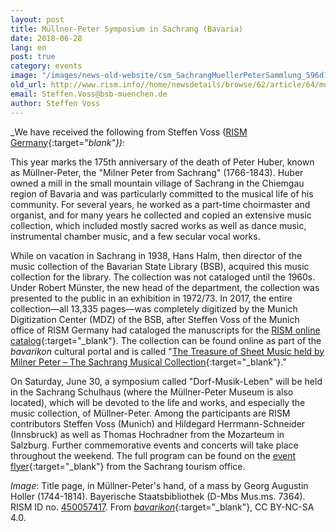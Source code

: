 ```yaml
---
layout: post
title: Müllner-Peter Symposium in Sachrang (Bavaria)
date: 2018-06-28
lang: en
post: true
category: events
image: "/images/news-old-website/csm_SachrangMuellerPeterSammlung_596d107067.jpg"
old_url: http://www.rism.info//home/newsdetails/browse/62/article/64/muellner-peter-symposium-in-sachrang-bavaria.html
email: Steffen.Voss@bsb-muenchen.de
author: Steffen Voss
---
```


_We have received the following from Steffen Voss ([RISM Germany](http://de.rism.info/de/home/){:target="_blank"}):_

This year marks the 175th anniversary of the death of Peter Huber, known as Müllner-Peter, the "Milner Peter from Sachrang" (1766-1843). Huber owned a mill in the small mountain village of Sachrang in the Chiemgau region of Bavaria and was particularly committed to the musical life of his community. For several years, he worked as a part-time choirmaster and organist, and for many years he collected and copied an extensive music collection, which included mostly sacred works as well as dance music, instrumental chamber music, and a few secular vocal works.

While on vacation in Sachrang in 1938, Hans Halm, then director of the music collection of the Bavarian State Library (BSB), acquired this music collection for the library. The collection was not cataloged until the 1960s. Under Robert Münster, the new head of the department, the collection was presented to the public in an exhibition in 1972/73. In 2017, the entire collection—all 13,335 pages—was completely digitized by the Munich Digitization Center (MDZ) of the BSB, after Steffen Voss of the Munich office of RISM Germany had cataloged the manuscripts for the [RISM online catalog](https://opac.rism.info/metaopac/search?View=rism&q=134929748&Language=en){:target="_blank"}. The collection can be found online as part of the _bavarikon_ cultural portal and is called "[The Treasure of Sheet Music held by Milner Peter – The Sachrang Musical Collection](https://www.bavarikon.de/object/bav:BSB-CMS-0000000000002241?locale=en&p=){:target="_blank"}."

On Saturday, June 30, a symposium called "Dorf-Musik-Leben" will be held in the Sachrang Schulhaus (where the Müllner-Peter Museum is also located), which will be devoted to the life and works, and especially the music collection, of Müllner-Peter. Among the participants are RISM contributors Steffen Voss (Munich) and Hildegard Herrmann-Schneider (Innsbruck) as well as Thomas Hochradner from the Mozarteum in Salzburg. Further commemorative events and concerts will take place throughout the weekend. The full program can be found on the [event flyer](https://event.irs18.de/data/files/muellner-peter-symposium-flyer.pdf){:target="_blank"} from the Sachrang tourism office.

_Image_: Title page, in Müllner-Peter's hand, of a mass by Georg Augustin Holler (1744-1814). Bayerische Staatsbibliothek (D-Mbs Mus.ms. 7364). RISM ID no. [450057417](https://opac.rism.info/search?id=450057417&Language=en). From [_bavarikon_](https://www.bavarikon.de/object/BSB-MUS-00000BSB00108832){:target="_blank"}, CC BY-NC-SA 4.0.


